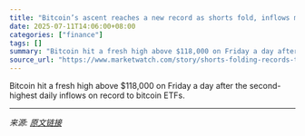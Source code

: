 ```yaml
---
title: "Bitcoin’s ascent reaches a new record as shorts fold, inflows mount."
date: 2025-07-11T14:06:00+08:00
categories: ["finance"]
tags: []
summary: "Bitcoin hit a fresh high above $118,000 on Friday a day after the second-highest daily inflows on record to bitcoin ETFs."
source_url: "https://www.marketwatch.com/story/shorts-folding-records-tumbling-inflows-mounting-bitcoins-unstoppable-ascent-takes-another-leg-up-56223f57?mod=mw_rss_topstories"
---
```


Bitcoin hit a fresh high above $118,000 on Friday a day after the second-highest daily inflows on record to bitcoin ETFs.

---

*来源: [原文链接](https://www.marketwatch.com/story/shorts-folding-records-tumbling-inflows-mounting-bitcoins-unstoppable-ascent-takes-another-leg-up-56223f57?mod=mw_rss_topstories)*
